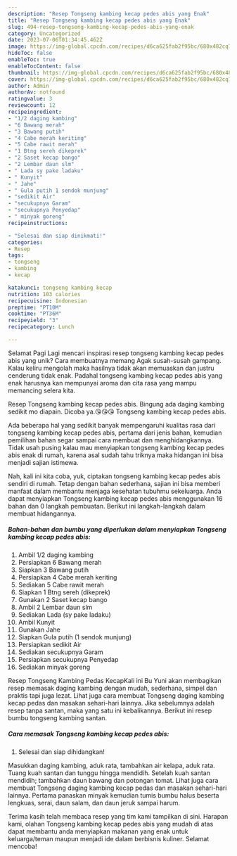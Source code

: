```yaml
---
description: "Resep Tongseng kambing kecap pedes abis yang Enak"
title: "Resep Tongseng kambing kecap pedes abis yang Enak"
slug: 494-resep-tongseng-kambing-kecap-pedes-abis-yang-enak
category: Uncategorized
date: 2023-07-06T01:34:45.462Z
image: https://img-global.cpcdn.com/recipes/d6ca625fab2f95bc/680x482cq70/tongseng-kambing-kecap-pedes-abis-foto-resep-utama.jpg
hideToc: false
enableToc: true
enableTocContent: false
thumbnail: https://img-global.cpcdn.com/recipes/d6ca625fab2f95bc/680x482cq70/tongseng-kambing-kecap-pedes-abis-foto-resep-utama.jpg
cover: https://img-global.cpcdn.com/recipes/d6ca625fab2f95bc/680x482cq70/tongseng-kambing-kecap-pedes-abis-foto-resep-utama.jpg
author: Admin
authorAv: notfound
ratingvalue: 3
reviewcount: 12
recipeingredient:
- "1/2 daging kambing"
- "6 Bawang merah"
- "3 Bawang putih"
- "4 Cabe merah keriting"
- "5 Cabe rawit merah"
- "1 Btng sereh dikeprek"
- "2 Saset kecap bango"
- "2 Lembar daun slm"
- " Lada sy pake ladaku"
- " Kunyit"
- " Jahe"
- " Gula putih 1 sendok munjung"
- "sedikit Air"
- "secukupnya Garam"
- "secukupnya Penyedap"
- " minyak goreng"
recipeinstructions:

- "Selesai dan siap dinikmati!"
categories:
- Resep
tags:
- tongseng
- kambing
- kecap

katakunci: tongseng kambing kecap 
nutrition: 103 calories
recipecuisine: Indonesian
preptime: "PT10M"
cooktime: "PT36M"
recipeyield: "3"
recipecategory: Lunch

---
```



Selamat Pagi Lagi mencari inspirasi resep tongseng kambing kecap pedes abis yang unik? Cara membuatnya memang Agak susah-susah gampang. Kalau keliru mengolah maka hasilnya tidak akan memuaskan dan justru cenderung tidak enak. Padahal tongseng kambing kecap pedes abis yang enak harusnya kan mempunyai aroma dan cita rasa yang mampu memancing selera kita.


Resep Tongseng kambing kecap pedes abis. Bingung ada daging kambing sedikit mo diapain. Dicoba ya.😘😘😘 Tongseng kambing kecap pedes abis.

Ada beberapa hal yang sedikit banyak mempengaruhi kualitas rasa dari tongseng kambing kecap pedes abis, pertama dari jenis bahan, kemudian pemilihan bahan segar sampai cara membuat dan menghidangkannya. Tidak usah pusing kalau mau menyiapkan tongseng kambing kecap pedes abis enak di rumah, karena asal sudah tahu triknya maka hidangan ini bisa menjadi sajian istimewa.


Nah, kali ini kita coba, yuk, ciptakan tongseng kambing kecap pedes abis sendiri di rumah. Tetap dengan bahan sederhana, sajian ini bisa memberi manfaat dalam membantu menjaga kesehatan tubuhmu sekeluarga. Anda dapat menyiapkan Tongseng kambing kecap pedes abis menggunakan 16 bahan dan 0 langkah pembuatan. Berikut ini langkah-langkah dalam membuat hidangannya.

<!--inarticleads1-->

##### Bahan-bahan dan bumbu yang diperlukan dalam menyiapkan Tongseng kambing kecap pedes abis:

1. Ambil 1/2 daging kambing
1. Persiapkan 6 Bawang merah
1. Siapkan 3 Bawang putih
1. Persiapkan 4 Cabe merah keriting
1. Sediakan 5 Cabe rawit merah
1. Siapkan 1 Btng sereh (dikeprek)
1. Gunakan 2 Saset kecap bango
1. Ambil 2 Lembar daun slm
1. Sediakan  Lada (sy pake ladaku)
1. Ambil  Kunyit
1. Gunakan  Jahe
1. Siapkan  Gula putih (1 sendok munjung)
1. Persiapkan sedikit Air
1. Sediakan secukupnya Garam
1. Persiapkan secukupnya Penyedap
1. Sediakan  minyak goreng


Resep Tongseng Kambing Pedas KecapKali ini Bu Yuni akan membagikan resep memasak daging kambing dengan mudah, sederhana, simpel dan praktis tapi juga lezat. Lihat juga cara membuat Tongseng daging kambing kecap pedas dan masakan sehari-hari lainnya. Jika sebelumnya adalah resep tanpa santan, maka yang satu ini kebalikannya. Berikut ini resep bumbu tongseng kambing santan. 

<!--inarticleads2-->

##### Cara memasak Tongseng kambing kecap pedes abis:


1. Selesai dan siap dihidangkan!

Masukkan daging kambing, aduk rata, tambahkan air kelapa, aduk rata. Tuang kuah santan dan tunggu hingga mendidih. Setelah kuah santan mendidih; tambahkan daun bawang dan potongan tomat. Lihat juga cara membuat Tongseng daging kambing kecap pedas dan masakan sehari-hari lainnya. Pertama panaskan minyak kemudian tumis bumbu halus beserta lengkuas, serai, daun salam, dan daun jeruk sampai harum. 

Terima kasih telah membaca resep yang tim kami tampilkan di sini. Harapan kami, olahan Tongseng kambing kecap pedes abis yang mudah di atas dapat membantu anda menyiapkan makanan yang enak untuk keluarga/teman maupun menjadi ide dalam berbisnis kuliner. Selamat mencoba!

